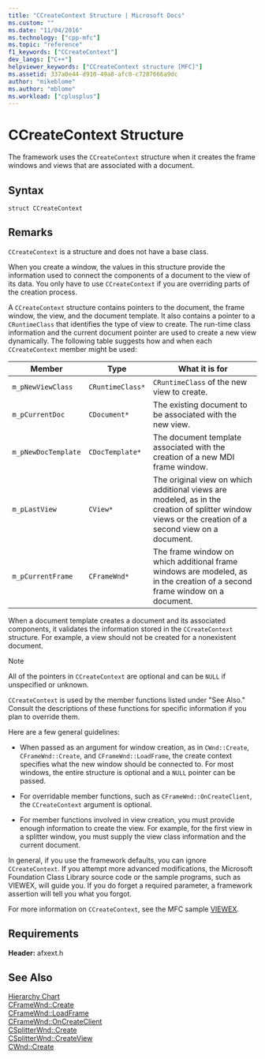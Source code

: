 ```yaml
---
title: "CCreateContext Structure | Microsoft Docs"
ms.custom: ""
ms.date: "11/04/2016"
ms.technology: ["cpp-mfc"]
ms.topic: "reference"
f1_keywords: ["CCreateContext"]
dev_langs: ["C++"]
helpviewer_keywords: ["CCreateContext structure [MFC]"]
ms.assetid: 337a0e44-d910-49a8-afc0-c7207666a9dc
author: "mikeblome"
ms.author: "mblome"
ms.workload: ["cplusplus"]
---
```

# CCreateContext Structure
The framework uses the `CCreateContext` structure when it creates the frame windows and views that are associated with a document.  
  
## Syntax  
  
```  
struct CCreateContext  
```  
  
## Remarks  
 `CCreateContext` is a structure and does not have a base class.  
  
 When you create a window, the values in this structure provide the information used to connect the components of a document to the view of its data. You only have to use `CCreateContext` if you are overriding parts of the creation process.  
  
 A `CCreateContext` structure contains pointers to the document, the frame window, the view, and the document template. It also contains a pointer to a `CRuntimeClass` that identifies the type of view to create. The run-time class information and the current document pointer are used to create a new view dynamically. The following table suggests how and when each `CCreateContext` member might be used:  
  
|Member|Type|What it is for|  
|------------|----------|--------------------|  
|`m_pNewViewClass`|`CRuntimeClass*`|`CRuntimeClass` of the new view to create.|  
|`m_pCurrentDoc`|`CDocument*`|The existing document to be associated with the new view.|  
|`m_pNewDocTemplate`|`CDocTemplate*`|The document template associated with the creation of a new MDI frame window.|  
|`m_pLastView`|`CView*`|The original view on which additional views are modeled, as in the creation of splitter window views or the creation of a second view on a document.|  
|`m_pCurrentFrame`|`CFrameWnd*`|The frame window on which additional frame windows are modeled, as in the creation of a second frame window on a document.|  
  
 When a document template creates a document and its associated components, it validates the information stored in the `CCreateContext` structure. For example, a view should not be created for a nonexistent document.  
  
> [!NOTE]
>  All of the pointers in `CCreateContext` are optional and can be `NULL` if unspecified or unknown.  
  
 `CCreateContext` is used by the member functions listed under "See Also." Consult the descriptions of these functions for specific information if you plan to override them.  
  
 Here are a few general guidelines:  
  
-   When passed as an argument for window creation, as in `CWnd::Create`, `CFrameWnd::Create`, and `CFrameWnd::LoadFrame`, the create context specifies what the new window should be connected to. For most windows, the entire structure is optional and a `NULL` pointer can be passed.  
  
-   For overridable member functions, such as `CFrameWnd::OnCreateClient`, the `CCreateContext` argument is optional.  
  
-   For member functions involved in view creation, you must provide enough information to create the view. For example, for the first view in a splitter window, you must supply the view class information and the current document.  
  
 In general, if you use the framework defaults, you can ignore `CCreateContext`. If you attempt more advanced modifications, the Microsoft Foundation Class Library source code or the sample programs, such as VIEWEX, will guide you. If you do forget a required parameter, a framework assertion will tell you what you forgot.  
  
 For more information on `CCreateContext`, see the MFC sample [VIEWEX](../../visual-cpp-samples.md).  
  
## Requirements  
 **Header:** afxext.h  
  
## See Also  
 [Hierarchy Chart](../../mfc/hierarchy-chart.md)   
 [CFrameWnd::Create](../../mfc/reference/cframewnd-class.md#create)   
 [CFrameWnd::LoadFrame](../../mfc/reference/cframewnd-class.md#loadframe)   
 [CFrameWnd::OnCreateClient](../../mfc/reference/cframewnd-class.md#oncreateclient)   
 [CSplitterWnd::Create](../../mfc/reference/csplitterwnd-class.md#create)   
 [CSplitterWnd::CreateView](../../mfc/reference/csplitterwnd-class.md#createview)   
 [CWnd::Create](../../mfc/reference/cwnd-class.md#create)

